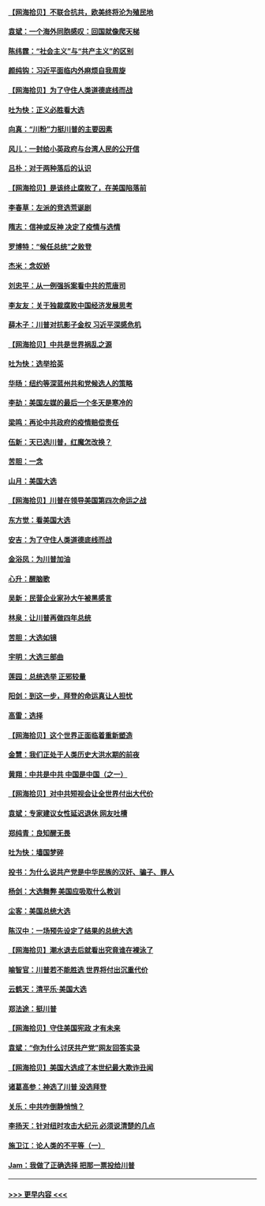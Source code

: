 #### [【网海拾贝】不联合抗共，欧美终将沦为殖民地](../pages/nsc993/n12565068.md?t=11220651) 
#### [袁斌：一个海外同胞感叹：回国就像爬天梯](../pages/nsc993/n12564986.md?t=11220651) 
#### [陈纬霆：“社会主义”与“共产主义”的区别](../pages/nsc993/n12562417.md?t=11220651) 
#### [颜纯钩：习近平面临内外麻烦自我周旋](../pages/nsc993/n12563356.md?t=11220651) 
#### [【网海拾贝】为了守住人类道德底线而战](../pages/nsc993/n12562542.md?t=11220651) 
#### [吐为快：正义必胜看大选](../pages/nsc993/n12561967.md?t=11220651) 
#### [向真：“川粉”力挺川普的主要因素](../pages/nsc993/n12560774.md?t=11220651) 
#### [风儿：一封给小英政府与台湾人民的公开信](../pages/nsc993/n12560581.md?t=11220651) 
#### [吕朴：对于两种落后的认识](../pages/nsc993/n12560492.md?t=11220651) 
#### [【网海拾贝】是该终止腐败了，在美国陷落前](../pages/nsc993/n12559936.md?t=11220651) 
#### [李春草：左派的竞选荒诞剧](../pages/nsc993/n12558380.md?t=11220651) 
#### [隋志：信神或反神 决定了疫情与选情](../pages/nsc993/n12558255.md?t=11220651) 
#### [罗博特：“候任总统”之败登](../pages/nsc993/n12558189.md?t=11220651) 
#### [杰米：念奴娇](../pages/nsc993/n12558174.md?t=11220651) 
#### [刘忠平：从一例强拆案看中共的荒唐司](../pages/nsc993/n12558036.md?t=11220651) 
#### [李友友：关于独裁腐败中国经济发展思考](../pages/nsc993/n12558004.md?t=11220651) 
#### [薛木子：川普对抗影子金权 习近平深感危机](../pages/nsc993/n12557342.md?t=11220651) 
#### [【网海拾贝】中共是世界祸乱之源](../pages/nsc993/n12555353.md?t=11220651) 
#### [吐为快：选举拾英](../pages/nsc993/n12555041.md?t=11220651) 
#### [华旸：纽约等深蓝州共和党候选人的策略](../pages/nsc993/n12554309.md?t=11220651) 
#### [李劼：美国左媒的最后一个冬天是寒冷的](../pages/nsc993/n12552947.md?t=11220651) 
#### [梁鸣：再论中共政府的疫情赔偿责任](../pages/nsc993/n12553012.md?t=11220651) 
#### [伍新：天已选川普，红魔怎改换？](../pages/nsc993/n12552970.md?t=11220651) 
#### [苦胆：一念](../pages/nsc993/n12552957.md?t=11220651) 
#### [山月：美国大选](../pages/nsc993/n12552446.md?t=11220651) 
#### [【网海拾贝】川普在领导美国第四次命运之战](../pages/nsc993/n12551973.md?t=11220651) 
#### [东方觉：看美国大选](../pages/nsc993/n12551647.md?t=11220651) 
#### [安吉：为了守住人类道德底线而战](../pages/nsc993/n12551111.md?t=11220651) 
#### [金浴凤：为川普加油](../pages/nsc993/n12551085.md?t=11220651) 
#### [心升：醒脑歌](../pages/nsc993/n12550984.md?t=11220651) 
#### [吴新：民营企业家孙大午被黑感言](../pages/nsc993/n12550656.md?t=11220651) 
#### [林泉：让川普再做四年总统](../pages/nsc993/n12550640.md?t=11220651) 
#### [苦胆：大选如镜](../pages/nsc993/n12550630.md?t=11220651) 
#### [宇明：大选三部曲](../pages/nsc993/n12550603.md?t=11220651) 
#### [莲园：总统选举 正邪较量](../pages/nsc993/n12550594.md?t=11220651) 
#### [阳剑：到这一步，拜登的命运真让人担忧](../pages/nsc993/n12549093.md?t=11220651) 
#### [高雷：选择](../pages/nsc993/n12549087.md?t=11220651) 
#### [【网海拾贝】这个世界正面临着重新塑造](../pages/nsc993/n12548326.md?t=11220651) 
#### [金慧：我们正处于人类历史大洪水期的前夜](../pages/nsc993/n12547914.md?t=11220651) 
#### [黄翔：中共是中共 中国是中国（之一）](../pages/nsc993/n12547576.md?t=11220651) 
#### [【网海拾贝】对中共短视会让全世界付出大代价](../pages/nsc993/n12546043.md?t=11220651) 
#### [袁斌：专家建议女性延迟退休 网友吐槽](../pages/nsc993/n12545424.md?t=11220651) 
#### [郑纯青：良知醒无畏](../pages/nsc993/n12545394.md?t=11220651) 
#### [吐为快：墙国梦碎](../pages/nsc993/n12545309.md?t=11220651) 
#### [投书：为什么说共产党是中华民族的汉奸、骗子、罪人](../pages/nsc993/n12545089.md?t=11220651) 
#### [杨剑：大选舞弊 美国应吸取什么教训](../pages/nsc993/n12543937.md?t=11220651) 
#### [尘客：美国总统大选](../pages/nsc993/n12543828.md?t=11220651) 
#### [陈汉中：一场预先设定了结果的总统大选](../pages/nsc993/n12543564.md?t=11220651) 
#### [【网海拾贝】潮水退去后就看出究竟谁在裸泳了](../pages/nsc993/n12543321.md?t=11220651) 
#### [喻智官：川普若不能胜选 世界将付出沉重代价](../pages/nsc993/n12541352.md?t=11220651) 
#### [云鹤天：清平乐‧美国大选](../pages/nsc993/n12540916.md?t=11220651) 
#### [郑法途：挺川普](../pages/nsc993/n12540898.md?t=11220651) 
#### [【网海拾贝】守住美国宪政 才有未来](../pages/nsc993/n12540423.md?t=11220651) 
#### [袁斌：“你为什么讨厌共产党”网友回答实录](../pages/nsc993/n12540208.md?t=11220651) 
#### [【网海拾贝】美国大选成了本世纪最大欺诈丑闻](../pages/nsc993/n12538029.md?t=11220651) 
#### [诸葛高参：神选了川普 没选拜登](../pages/nsc993/n12537664.md?t=11220651) 
#### [关乐：中共咋倒静悄悄？](../pages/nsc993/n12537615.md?t=11220651) 
#### [李扬天：针对纽时攻击大纪元 必须说清楚的几点](../pages/nsc993/n12536001.md?t=11220651) 
#### [施卫江：论人类的不平等（一）](../pages/nsc993/n12535700.md?t=11220651) 
#### [Jam：我做了正确选择 把那一票投给川普](../pages/nsc993/n12535743.md?t=11220651) 

----
#### [ >>> 更早内容 <<< ](../indexes/nsc993-earlier.md)
